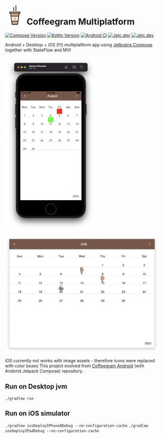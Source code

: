 # ![](images/icon.png) Coffeegram Multiplatform

[![Compose Version](https://img.shields.io/badge/JetBrains%20Compose-1.2.0-yellow)](https://github.com/JetBrains/compose-jb)
[![Kotlin Version](https://img.shields.io/badge/Kotlin-1.7.20-blue.svg)](https://kotlinlang.org)
[![Android CI](https://github.com/phansier/Coffeegram-Desktop/actions/workflows/android.yml/badge.svg)](https://github.com/phansier/Coffeegram-Desktop/actions/workflows/android.yml)
[![Jetc.dev](https://img.shields.io/badge/jetc.dev-77-blue)](https://jetc.dev/issues/077.html)
[![Jetc.dev](https://img.shields.io/badge/jetc.dev-130-blue)](https://jetc.dev/issues/130.html)


Android + Desktop + iOS (!!!) multiplatform app using [Jetbrains Compose](https://github.com/JetBrains/compose-jb) together with StateFlow and MVI

<img src="images/ios.png" alt="drawing" width="300"/>

![](images/desktop.png)

iOS currently not works with image assets - therefore icons were replaced with color boxes
This project evolved from [Coffeegram Android](https://github.com/phansier/Coffeegram) (with Andorid Jetpack Compose) repository.

## Run on Desktop jvm
`./gradlew run`

## Run on iOS simulator
`./gradlew iosDeployIPhone8Debug --no-configuration-cache`
`./gradlew iosDeployIPadDebug --no-configuration-cache`
